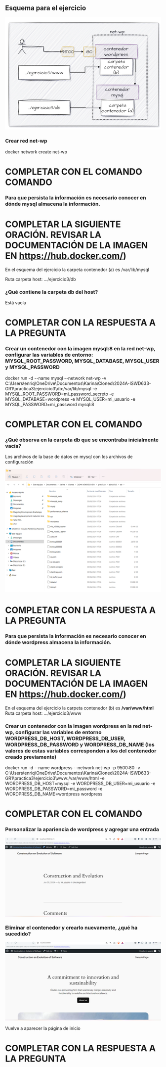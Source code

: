 ## Esquema para el ejercicio
![Imagen](imagenes/esquema-ejercicio3.PNG)

### Crear red net-wp

docker network create net-wp
# COMPLETAR CON EL COMANDO COMANDO

### Para que persista la información es necesario conocer en dónde mysql almacena la información.
# COMPLETAR LA SIGUIENTE ORACIÓN. REVISAR LA DOCUMENTACIÓN DE LA IMAGEN EN https://hub.docker.com/)
En el esquema del ejercicio la carpeta contenedor (a) es /var/lib/mysql

Ruta carpeta host: .../ejercicio3/db

### ¿Qué contiene la carpeta db del host?
Está vacía
# COMPLETAR CON LA RESPUESTA A LA PREGUNTA

### Crear un contenedor con la imagen mysql:8  en la red net-wp, configurar las variables de entorno: MYSQL_ROOT_PASSWORD, MYSQL_DATABASE, MYSQL_USER y MYSQL_PASSWORD

docker run -d --name mysql --network net-wp -v C:\Users\enriq\OneDrive\Documentos\Karina\Cloned\2024A-ISWD633-GR1\practica3\ejercicio3\db:/var/lib/mysql -e MYSQL_ROOT_PASSWORD=mi_password_secreto -e MYSQL_DATABASE=wordpress -e MYSQL_USER=mi_usuario -e MYSQL_PASSWORD=mi_password mysql:8

# COMPLETAR CON EL COMANDO

### ¿Qué observa en la carpeta db que se encontraba inicialmente vacía?

Los archivos de la base de datos en mysql con los archivos de configuración

![alt text](image-1.png)
# COMPLETAR CON LA RESPUESTA A LA PREGUNTA

### Para que persista la información es necesario conocer en dónde wordpress almacena la información.
# COMPLETAR LA SIGUIENTE ORACIÓN. REVISAR LA DOCUMENTACIÓN DE LA IMAGEN EN https://hub.docker.com/)
En el esquema del ejercicio la carpeta contenedor (b) es **/var/www/html**
Ruta carpeta host: .../ejercicio3/www

### Crear un contenedor con la imagen wordpress en la red net-wp, configurar las variables de entorno WORDPRESS_DB_HOST, WORDPRESS_DB_USER, WORDPRESS_DB_PASSWORD y WORDPRESS_DB_NAME (los valores de estas variables corresponden a los del contenedor creado previamente)

docker run -d --name wordpress --network net-wp -p 9500:80 -v C:\Users\enriq\OneDrive\Documentos\Karina\Cloned\2024A-ISWD633-GR1\practica3\ejercicio3\www:/var/www/html -e WORDPRESS_DB_HOST=mysql -e WORDPRESS_DB_USER=mi_usuario -e WORDPRESS_DB_PASSWORD=mi_password -e WORDPRESS_DB_NAME=wordpress wordpress
# COMPLETAR CON EL COMANDO

### Personalizar la apariencia de wordpress y agregar una entrada

![alt text](image-2.png)
### Eliminar el contenedor y crearlo nuevamente, ¿qué ha sucedido?

![alt text](image-3.png)

Vuelve a aparecer la página de inicio
# COMPLETAR CON LA RESPUESTA A LA PREGUNTA



